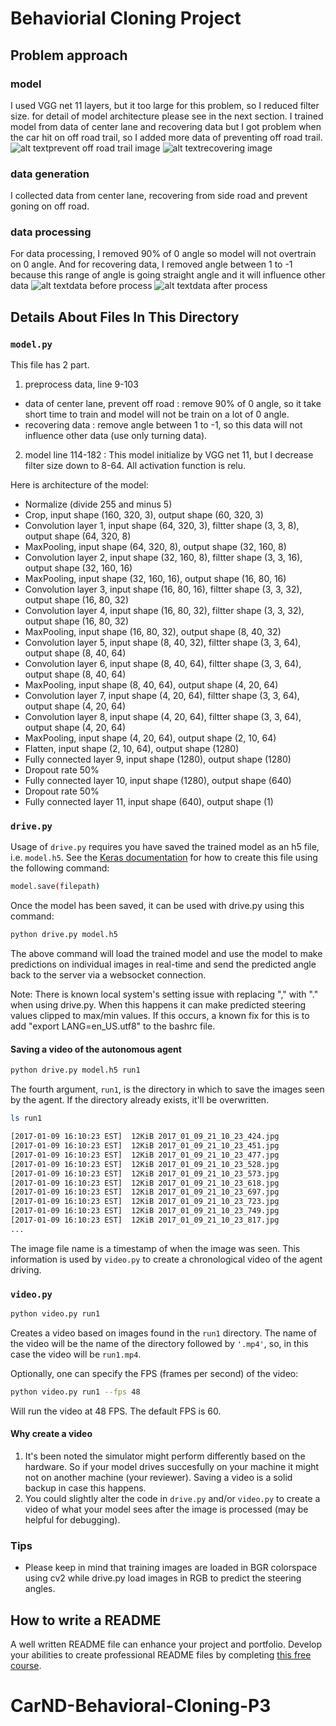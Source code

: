 # Behaviorial Cloning Project

## Problem approach

### model

I used VGG net 11 layers, but it too large for this problem, so I reduced filter size. for detail of model architecture please see in the next section. I trained model from data of center lane and recovering data but I got problem when the car hit on off road trail, so I added more data of preventing off road trail.
![alt text](https://github.com/titee15017/CarND-Behavioral-Cloning-P3/tree/master/examples/off_road.jpg)prevent off road trail image
![alt text](https://github.com/titee15017/CarND-Behavioral-Cloning-P3/tree/master/examples/recovering.jpg)recovering image

### data generation

I collected data from center lane, recovering from side road and prevent goning on off road.

### data processing

For data processing, I removed 90% of 0 angle so model will not overtrain on 0 angle. And for recovering data, I removed angle between 1 to -1 because this range of angle is going straight angle and it will influence other data
![alt text](https://github.com/titee15017/CarND-Behavioral-Cloning-P3/tree/master/examples/1.png)data before process
![alt text](https://github.com/titee15017/CarND-Behavioral-Cloning-P3/tree/master/examples/2.png)data after process

## Details About Files In This Directory

### `model.py`

This file has 2 part.

1. preprocess data, line 9-103
* data of center lane, prevent off road : remove 90% of 0 angle, so it take short time to train and model will not be train on a lot of 0 angle.
* recovering data : remove angle between 1 to -1, so this data will not influence other data (use only turning data).

2. model line 114-182 : This model initialize by VGG net 11, but I decrease filter size down to 8-64. All activation function is relu.

Here is architecture of the model:

* Normalize (divide 255 and minus 5)
* Crop, input shape (160, 320, 3), output shape (60, 320, 3)
* Convolution layer 1, input shape (64, 320, 3), filtter shape (3, 3, 8), output shape (64, 320, 8)
* MaxPooling, input shape (64, 320, 8), output shape (32, 160, 8)
* Convolution layer 2, input shape (32, 160, 8), filtter shape (3, 3, 16), output shape (32, 160, 16)
* MaxPooling, input shape (32, 160, 16), output shape (16, 80, 16)
* Convolution layer 3, input shape (16, 80, 16), filtter shape (3, 3, 32), output shape (16, 80, 32)
* Convolution layer 4, input shape (16, 80, 32), filtter shape (3, 3, 32), output shape (16, 80, 32)
* MaxPooling, input shape (16, 80, 32), output shape (8, 40, 32)
* Convolution layer 5, input shape (8, 40, 32), filtter shape (3, 3, 64), output shape (8, 40, 64)
* Convolution layer 6, input shape (8, 40, 64), filtter shape (3, 3, 64), output shape (8, 40, 64)
* MaxPooling, input shape (8, 40, 64), output shape (4, 20, 64)
* Convolution layer 7, input shape (4, 20, 64), filtter shape (3, 3, 64), output shape (4, 20, 64)
* Convolution layer 8, input shape (4, 20, 64), filtter shape (3, 3, 64), output shape (4, 20, 64)
* MaxPooling, input shape (4, 20, 64), output shape (2, 10, 64)
* Flatten, input shape (2, 10, 64), output shape (1280)
* Fully connected layer 9, input shape (1280), output shape (1280)
* Dropout rate 50%
* Fully connected layer 10, input shape (1280), output shape (640)
* Dropout rate 50%
* Fully connected layer 11, input shape (640), output shape (1)

### `drive.py`

Usage of `drive.py` requires you have saved the trained model as an h5 file, i.e. `model.h5`. See the [Keras documentation](https://keras.io/getting-started/faq/#how-can-i-save-a-keras-model) for how to create this file using the following command:
```sh
model.save(filepath)
```

Once the model has been saved, it can be used with drive.py using this command:

```sh
python drive.py model.h5
```

The above command will load the trained model and use the model to make predictions on individual images in real-time and send the predicted angle back to the server via a websocket connection.

Note: There is known local system's setting issue with replacing "," with "." when using drive.py. When this happens it can make predicted steering values clipped to max/min values. If this occurs, a known fix for this is to add "export LANG=en_US.utf8" to the bashrc file.

#### Saving a video of the autonomous agent

```sh
python drive.py model.h5 run1
```

The fourth argument, `run1`, is the directory in which to save the images seen by the agent. If the directory already exists, it'll be overwritten.

```sh
ls run1

[2017-01-09 16:10:23 EST]  12KiB 2017_01_09_21_10_23_424.jpg
[2017-01-09 16:10:23 EST]  12KiB 2017_01_09_21_10_23_451.jpg
[2017-01-09 16:10:23 EST]  12KiB 2017_01_09_21_10_23_477.jpg
[2017-01-09 16:10:23 EST]  12KiB 2017_01_09_21_10_23_528.jpg
[2017-01-09 16:10:23 EST]  12KiB 2017_01_09_21_10_23_573.jpg
[2017-01-09 16:10:23 EST]  12KiB 2017_01_09_21_10_23_618.jpg
[2017-01-09 16:10:23 EST]  12KiB 2017_01_09_21_10_23_697.jpg
[2017-01-09 16:10:23 EST]  12KiB 2017_01_09_21_10_23_723.jpg
[2017-01-09 16:10:23 EST]  12KiB 2017_01_09_21_10_23_749.jpg
[2017-01-09 16:10:23 EST]  12KiB 2017_01_09_21_10_23_817.jpg
...
```

The image file name is a timestamp of when the image was seen. This information is used by `video.py` to create a chronological video of the agent driving.

### `video.py`

```sh
python video.py run1
```

Creates a video based on images found in the `run1` directory. The name of the video will be the name of the directory followed by `'.mp4'`, so, in this case the video will be `run1.mp4`.

Optionally, one can specify the FPS (frames per second) of the video:

```sh
python video.py run1 --fps 48
```

Will run the video at 48 FPS. The default FPS is 60.

#### Why create a video

1. It's been noted the simulator might perform differently based on the hardware. So if your model drives succesfully on your machine it might not on another machine (your reviewer). Saving a video is a solid backup in case this happens.
2. You could slightly alter the code in `drive.py` and/or `video.py` to create a video of what your model sees after the image is processed (may be helpful for debugging).

### Tips
- Please keep in mind that training images are loaded in BGR colorspace using cv2 while drive.py load images in RGB to predict the steering angles.

## How to write a README
A well written README file can enhance your project and portfolio.  Develop your abilities to create professional README files by completing [this free course](https://www.udacity.com/course/writing-readmes--ud777).

# CarND-Behavioral-Cloning-P3
